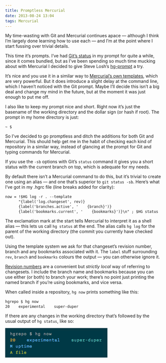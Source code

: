 ```yaml
---
title: Promptless Mercurial
date: 2013-08-24 13:04
tags: Mercurial
---
```


My time-wasting with Git and Mercurial continues apace — although I think I’m largely done learning how to use each — and I’m at the point where I start fussing over trivial details.

This time it’s prompts. I’ve had [Git’s status][git-prompt] in my prompt for quite a while, since it comes bundled, but as I’ve been spending so much time mucking about with Mercurial I decided to give Steve Losh’s [hg-prompt][] a try.

[git-prompt]: https://raw.github.com/git/git/master/contrib/completion/git-prompt.sh
[hg-prompt]: https://bitbucket.org/sjl/hg-prompt/src

It’s nice and you use it in a similar way to [Mercurial’s own templates][templates], which are very powerful. But it does introduce a slight delay at the command line, which I haven’t noticed with the Git prompt. Maybe I’ll decide this isn’t a big deal and change my mind in the future, but at the moment it was just enough to put me off.

[templates]: http://selenic.com/hg/help/templates

I also like to keep my prompt nice and short. Right now it’s just the basename of the working directory and the dollar sign (or hash if root). The prompt in my home directory is just:

    ~ $

So I’ve decided to go promptless and ditch the additions for both Git and Mercurial. This should help get me in the habit of checking each kind of repository in a similar way, instead of glancing at the prompt for Git and typing commands for Mercurial.

If you use the `-sb` options with Git’s `status` command it gives you a short status with the current branch on top, which is adequate for my needs.

By default there isn’t a Mercurial command to do this, but it’s trivial to create one using an alias — and one that’s superior to `git status -sb`. Here’s what I’ve got in my .hgrc file (line breaks added for clarity):

    now = !$HG log -r . --template
          "{label('log.changeset', rev)}
          {label('branches.active', '    {branch}')}
          {label('bookmarks.current', '    {bookmarks}')}\n" ; $HG status

The exclamation mark at the start tells Mercurial to interpret it as a shell alias — this lets us call `hg status` at the end. The alias calls `hg log` for the parent of the working directory (the commit you currently have checked out).

Using the template system we ask for that changeset’s revision number, branch and any bookmarks associated with it. The `label` stuff surrounding `rev`, `branch` and `bookmarks` colours the output — you can otherwise ignore it.

[Revision numbers][revs] are a convenient but *strictly local* way of referring to changesets. I include the branch name and bookmarks because you can use either (or both) to branch your work; there’s no point just printing the named branch if you’re using bookmarks, and vice versa.

[revs]: http://mercurial.selenic.com/wiki/RevisionNumber

When called inside a repository, `hg now` prints something like this:

    hgrepo $ hg now
    20    experimental    super-duper

If there are any changes in the working directory that’s followed by the usual output of `hg status`, like so:

<img src="/images/2013-08-24_hgnow.png" alt="Image of the output of hg now when there are changes in the working directory.">
